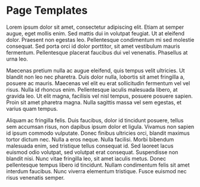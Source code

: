 # Page Templates

Lorem ipsum dolor sit amet, consectetur adipiscing elit. Etiam at semper augue, eget mollis enim. Sed mattis dui in volutpat feugiat. Ut at eleifend dolor. Praesent non egestas leo. Pellentesque condimentum mi sed molestie consequat. Sed porta orci id dolor porttitor, sit amet vestibulum mauris fermentum. Pellentesque placerat faucibus dui vel venenatis. Phasellus at urna leo.

Maecenas pretium nulla ac augue eleifend, quis tempus velit ultricies. Ut blandit non leo nec pharetra. Duis dolor nulla, lobortis sit amet fringilla a, posuere ac mauris. Maecenas vel elit eu erat sollicitudin fermentum vel vel risus. Nulla id rhoncus enim. Pellentesque iaculis malesuada libero, at gravida leo. Ut elit magna, facilisis vel nisl tempus, posuere posuere sapien. Proin sit amet pharetra magna. Nulla sagittis massa vel sem egestas, et varius quam tempus.

Aliquam ac fringilla felis. Duis faucibus, dolor id tincidunt posuere, tellus sem accumsan risus, non dapibus ipsum dolor et ligula. Vivamus non sapien id ipsum commodo vulputate. Donec finibus ultricies orci, blandit maximus tortor dictum nec. Nulla a eros neque. Nulla facilisi. Morbi bibendum malesuada enim, sed tristique tellus consequat id. Sed laoreet lacus euismod odio volutpat, sed volutpat erat consequat. Suspendisse non blandit nisi. Nunc vitae fringilla leo, sit amet iaculis metus. Donec pellentesque tempus libero id tincidunt. Nullam condimentum felis sit amet interdum faucibus. Nunc viverra elementum tristique. Fusce euismod nec risus venenatis semper.
